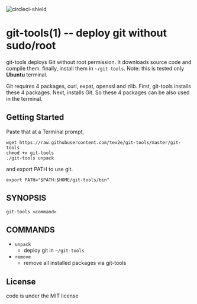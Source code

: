 ![circleci-shield](https://circleci.com/gh/tex2e/git-tools.svg?style=shield&circle-token=:circle-token)

# git-tools(1) -- deploy git without sudo/root

git-tools deploys Git without root permission.
It downloads source code and compile them. finally, install them in `~/git-tools`.
Note: this is tested only **Ubuntu** terminal.

Git requires 4 packages, curl, expat, openssl and zlib.
First, git-tools installs these 4 packages. Next, installs Git.
So these 4 packages can be also used in the terminal.

## Getting Started

Paste that at a Terminal prompt,

    wget https://raw.githubusercontent.com/tex2e/git-tools/master/git-tools
    chmod +x git-tools
    ./git-tools unpack

and export PATH to use git.

    export PATH="$PATH:$HOME/git-tools/bin"


## SYNOPSIS

    git-tools <command>


## COMMANDS

- `unpack`
    * deploy git in `~/git-tools`
- `remove`
    * remove all installed packages via git-tools


## License

code is under the MIT license
